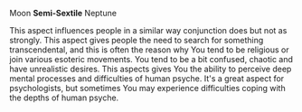 Moon **Semi-Sextile** Neptune

This aspect influences people in a similar way conjunction does but not as strongly. This aspect gives people the need to search for something transcendental, and this is often the reason why You tend to be religious or join various esoteric movements. You tend to be a bit confused, chaotic and have unrealistic desires. This aspects gives You the ability to perceive deep mental processes and difficulties of human psyche. It's a great aspect for psychologists, but sometimes You may experience difficulties coping with the depths of human psyche.